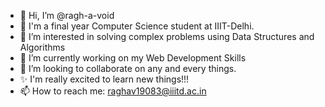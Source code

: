 - 👋 Hi, I’m @ragh-a-void
- 🎁 I'm a final year Computer Science student at IIIT-Delhi.
- 👀 I’m interested in solving complex problems using Data Structures and Algorithms
- 🌱 I’m currently working on my Web Development Skills
- 💞️ I’m looking to collaborate on any and every things. 
- ✨ I'm really excited to learn new things!!!
- 📫 How to reach me: raghav19083@iiitd.ac.in

<!---
ragh-a-void/ragh-a-void is a ✨ special ✨ repository because its `README.md` (this file) appears on your GitHub profile.
You can click the Preview link to take a look at your changes.
--->
